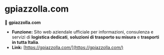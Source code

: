 # gpiazzolla.com

🔗 **gpiazzolla.com**
* **Funzione:** Sito web aziendale ufficiale per informazioni, consulenza e servizi di **logistica dedicati**, **soluzioni di trasporto su misura** e **trasporti in tutta Italia**.
* **Link:** [https://gpiazzolla.com/](https://gpiazzolla.com/)
